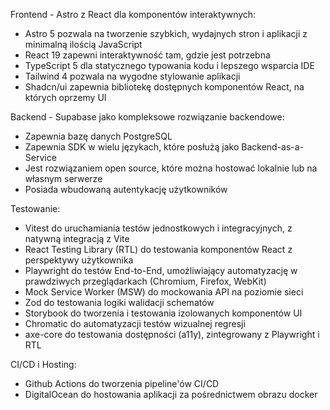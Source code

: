 Frontend - Astro z React dla komponentów interaktywnych:

- Astro 5 pozwala na tworzenie szybkich, wydajnych stron i aplikacji z minimalną ilością JavaScript
- React 19 zapewni interaktywność tam, gdzie jest potrzebna
- TypeScript 5 dla statycznego typowania kodu i lepszego wsparcia IDE
- Tailwind 4 pozwala na wygodne stylowanie aplikacji
- Shadcn/ui zapewnia bibliotekę dostępnych komponentów React, na których oprzemy UI

Backend - Supabase jako kompleksowe rozwiązanie backendowe:

- Zapewnia bazę danych PostgreSQL
- Zapewnia SDK w wielu językach, które posłużą jako Backend-as-a-Service
- Jest rozwiązaniem open source, które można hostować lokalnie lub na własnym serwerze
- Posiada wbudowaną autentykację użytkowników

Testowanie:

- Vitest do uruchamiania testów jednostkowych i integracyjnych, z natywną integracją z Vite
- React Testing Library (RTL) do testowania komponentów React z perspektywy użytkownika
- Playwright do testów End-to-End, umożliwiający automatyzację w prawdziwych przeglądarkach (Chromium, Firefox, WebKit)
- Mock Service Worker (MSW) do mockowania API na poziomie sieci
- Zod do testowania logiki walidacji schematów
- Storybook do tworzenia i testowania izolowanych komponentów UI
- Chromatic do automatyzacji testów wizualnej regresji
- axe-core do testowania dostępności (a11y), zintegrowany z Playwright i RTL

CI/CD i Hosting:

- Github Actions do tworzenia pipeline'ów CI/CD
- DigitalOcean do hostowania aplikacji za pośrednictwem obrazu docker
